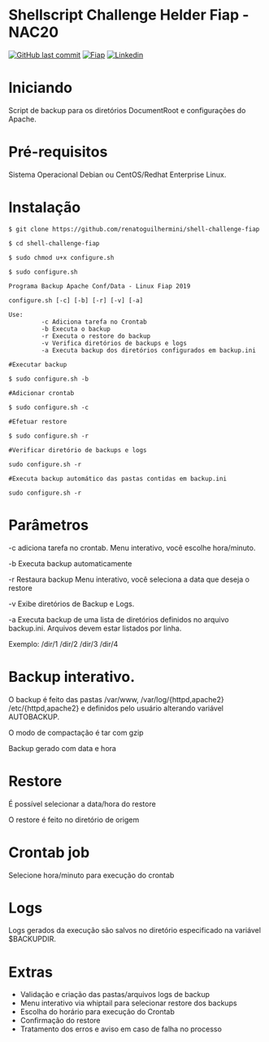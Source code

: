 
# Shellscript Challenge Helder Fiap - NAC20

[![GitHub last commit](https://img.shields.io/github/last-commit/google/skia.svg)](https://github.com/renatoguilhermini/aula-linux-fiap/commits/master) [![Fiap](https://img.shields.io/badge/Fiap-2018-ff0080.svg)](https://www.fiap.com.br/) [![Linkedin](https://img.shields.io/badge/linkedin-renatoguilhermini-yellowgreen.svg)](https://www.linkedin.com/in/renato-tadeu-galera-guilhermini-31b55614/)

# Iniciando

Script de backup para os diretórios DocumentRoot e configurações do Apache.

# Pré-requisitos

Sistema Operacional Debian ou CentOS/Redhat Enterprise Linux.

# Instalação

```
$ git clone https://github.com/renatoguilhermini/shell-challenge-fiap

$ cd shell-challenge-fiap

$ sudo chmod u+x configure.sh

```
```
$ sudo configure.sh

Programa Backup Apache Conf/Data - Linux Fiap 2019

configure.sh [-c] [-b] [-r] [-v] [-a]

Use:
         -c Adiciona tarefa no Crontab
         -b Executa o backup
         -r Executa o restore do backup
         -v Verifica diretórios de backups e logs
         -a Executa backup dos diretórios configurados em backup.ini
```
```
#Executar backup

$ sudo configure.sh -b

#Adicionar crontab

$ sudo configure.sh -c

#Efetuar restore

$ sudo configure.sh -r

#Verificar diretório de backups e logs

sudo configure.sh -r

#Executa backup automático das pastas contidas em backup.ini

sudo configure.sh -r
```

# Parâmetros

-c adiciona tarefa no crontab. 
Menu interativo, você escolhe hora/minuto.

-b Executa backup automaticamente

-r Restaura backup
Menu interativo, você seleciona a data que deseja o restore

-v Exibe diretórios de Backup e Logs.

-a Executa backup de uma lista de diretórios definidos no arquivo backup.ini. Arquivos devem estar listados por linha.

Exemplo:
/dir/1
/dir/2
/dir/3
/dir/4

# Backup interativo.

O backup é feito das pastas /var/www, /var/log/{httpd,apache2} /etc/{httpd,apache2} e definidos pelo usuário alterando variável AUTOBACKUP.

O modo de compactação é tar com gzip

Backup gerado com data e hora

# Restore

É possível selecionar a data/hora do restore

O restore é feito no diretório de origem

# Crontab job

Selecione hora/minuto para execução do crontab

# Logs

Logs gerados da execução são salvos no diretório especificado na variável $BACKUPDIR.

# Extras

- Validação e criação das pastas/arquivos logs de backup
- Menu interativo via whiptail para selecionar restore dos backups
- Escolha do horário para execução do Crontab
- Confirmação do restore
- Tratamento dos erros e aviso em caso de falha no processo
